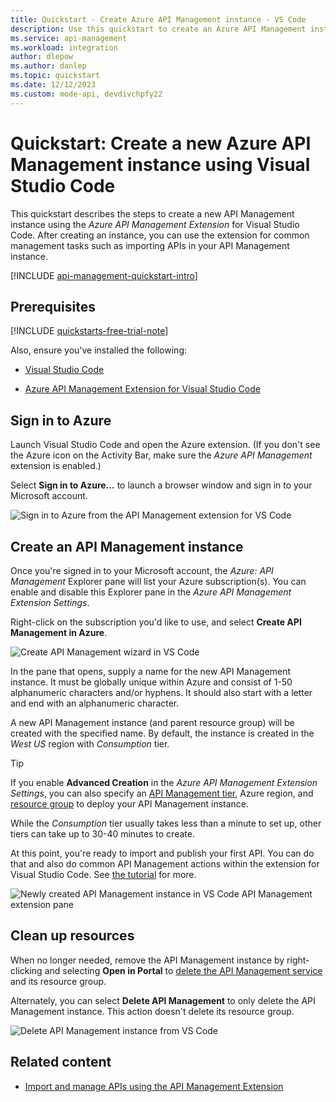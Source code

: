 ```yaml
---
title: Quickstart - Create Azure API Management instance - VS Code
description: Use this quickstart to create an Azure API Management instance with the API Management extension for Visual Studio Code.
ms.service: api-management
ms.workload: integration
author: dlepow
ms.author: danlep
ms.topic: quickstart
ms.date: 12/12/2023
ms.custom: mode-api, devdivchpfy22
---
```


# Quickstart: Create a new Azure API Management instance using Visual Studio Code

This quickstart describes the steps to create a new API Management instance using the *Azure API Management Extension* for Visual Studio Code. After creating an instance, you can use the extension for common management tasks such as importing APIs in your API Management instance.

[!INCLUDE [api-management-quickstart-intro](../../includes/api-management-quickstart-intro.md)]

## Prerequisites

[!INCLUDE [quickstarts-free-trial-note](../../includes/quickstarts-free-trial-note.md)]

Also, ensure you've installed the following:

- [Visual Studio Code](https://code.visualstudio.com/)

- [Azure API Management Extension for Visual Studio Code](https://marketplace.visualstudio.com/items?itemName=ms-azuretools.vscode-apimanagement&ssr=false#overview)

## Sign in to Azure

Launch Visual Studio Code and open the Azure extension. (If you don't see the Azure icon on the Activity Bar, make sure the *Azure API Management* extension is enabled.)

Select **Sign in to Azure...** to launch a browser window and sign in to your Microsoft account.

![Sign in to Azure from the API Management extension for VS Code](./media/vscode-create-service-instance/vscode-apim-login.png)

## Create an API Management instance

Once you're signed in to your Microsoft account, the *Azure: API Management* Explorer pane will list your Azure subscription(s). You can enable and disable this Explorer pane in the  *Azure API Management Extension Settings*.

Right-click on the subscription you'd like to use, and select **Create API Management in Azure**.

![Create API Management wizard in VS Code](./media/vscode-create-service-instance/vscode-apim-create.png)

In the pane that opens, supply a name for the new API Management instance. It must be globally unique within Azure and consist of 1-50 alphanumeric characters and/or hyphens. It should also start with a letter and end with an alphanumeric character.

A new API Management instance (and parent resource group) will be created with the specified name. By default, the instance is created in the *West US* region with *Consumption* tier.

> [!TIP]
> If you enable **Advanced Creation** in the *Azure API Management Extension Settings*, you can also specify an [API Management tier](https://azure.microsoft.com/pricing/details/api-management/), Azure region, and [resource group](../azure-resource-manager/management/overview.md) to deploy your API Management instance.
>
> While the *Consumption* tier usually takes less than a minute to set up, other tiers can take up to 30-40 minutes to create.

At this point, you're ready to import and publish your first API. You can do that and also do common API Management actions within the extension for Visual Studio Code. See [the tutorial](visual-studio-code-tutorial.md) for more.

![Newly created API Management instance in VS Code API Management extension pane](./media/vscode-create-service-instance/visual-studio-code-api-management-instance-updated.png)

## Clean up resources

When no longer needed, remove the API Management instance by right-clicking and selecting **Open in Portal** to [delete the API Management service](get-started-create-service-instance.md#clean-up-resources) and its resource group.

Alternately, you can select **Delete API Management** to only delete the API Management instance. This action doesn't delete its resource group.

![Delete API Management instance from VS Code](./media/vscode-create-service-instance/visual-studio-code-api-management-delete-updated.png)

## Related content

* [Import and manage APIs using the API Management Extension](visual-studio-code-tutorial.md)
